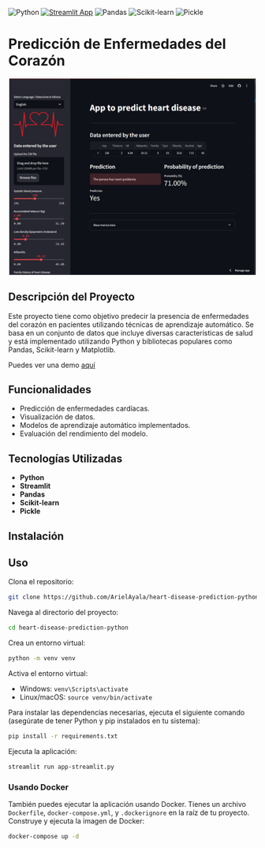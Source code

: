 ![Python](https://img.shields.io/badge/Python-3776AB?style=for-the-badge&logo=python&logoColor=white)
[![Streamlit App](https://static.streamlit.io/badges/streamlit_badge_black_white.svg)](https://arielayala-heart-disease-prediction-python-app-streamlit-rtie9k.streamlit.app/)
![Pandas](https://img.shields.io/badge/Pandas-150458?style=for-the-badge&logo=pandas&logoColor=white)
![Scikit-learn](https://img.shields.io/badge/Scikit--learn-F7931E?style=for-the-badge&logo=scikit-learn&logoColor=white)
![Pickle](https://img.shields.io/badge/Pickle-FFCA28?style=for-the-badge&logo=python&logoColor=black)

# Predicción de Enfermedades del Corazón

<div align="center">
  <img src="preview.jpg" width="500" height="auto">
</div>

## Descripción del Proyecto

Este proyecto tiene como objetivo predecir la presencia de enfermedades del corazón en pacientes utilizando técnicas de aprendizaje automático. Se basa en un conjunto de datos que incluye diversas características de salud y está implementado utilizando Python y bibliotecas populares como Pandas, Scikit-learn y Matplotlib.

Puedes ver una demo [aquí](https://arielayala-heart-disease-prediction-python-app-streamlit-rtie9k.streamlit.app/)

## Funcionalidades

- Predicción de enfermedades cardíacas.
- Visualización de datos.
- Modelos de aprendizaje automático implementados.
- Evaluación del rendimiento del modelo.

## Tecnologías Utilizadas

- **Python**
- **Streamlit**
- **Pandas**
- **Scikit-learn**
- **Pickle**

## Instalación

## Uso

Clona el repositorio:
```bash
git clone https://github.com/ArielAyala/heart-disease-prediction-python.git
```

Navega al directorio del proyecto:
```bash
cd heart-disease-prediction-python
```

Crea un entorno virtual:
```bash
python -m venv venv
```

Activa el entorno virtual:
- Windows: ```venv\Scripts\activate```
- Linux/macOS: ```source venv/bin/activate```

Para instalar las dependencias necesarias, ejecuta el siguiente comando (asegúrate de tener Python y pip instalados en tu sistema):
```bash
pip install -r requirements.txt
```

Ejecuta la aplicación:
```bash
streamlit run app-streamlit.py
```

### Usando Docker
También puedes ejecutar la aplicación usando Docker. Tienes un archivo ```Dockerfile```, ```docker-compose.yml```, y ```.dockerignore``` en la raíz de tu proyecto.
Construye y ejecuta la imagen de Docker:
```bash
docker-compose up -d
```

